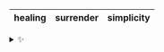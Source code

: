 | healing | surrender | simplicity |
| :-----: | :-------: | :--------: |

<details>
  <summary>✨</summary>
  These words are chosen at random each day. New words will appear here tomorrow morning.
</details>